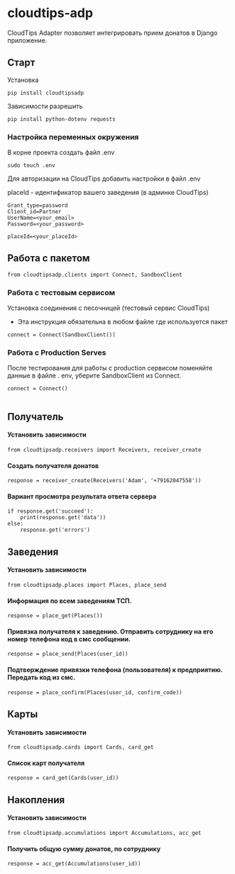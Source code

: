 # cloudtips-adp
CloudTips Adapter позволяет интегрировать прием донатов в Django приложение.

## Старт
Установка
```angular2html
pip install cloudtipsadp
```
Зависимости разрешить 
```angular2html
pip install python-dotenv requests
```
### Настройка переменных окружения
В корне проекта создать файл .env 

```angular2html
sudo touch .env
```
Для авторизации на CloudTips добавить настройки в файл .env

placeId - идентификатор вашего заведения (в админке CloudTips)

```angular2html
Grant_type=password
Client_id=Partner
UserName=<your_email>
Password=<your_password>

placeId=<your_placeId>
```

##  Работа с пакетом

```angular2html
from cloudtipsadp.clients import Connect, SandboxClient 
```
### Работа с тестовым сервисом
Установка соединения c песочницей (тестовый сервис CloudTips)
* Эта инструкция обязательна в любом файле где используется пакет
```angular2html
connect = Connect(SandboxClient())
```
### Работа с Production Serves
После тестирования для работы с production сервисом поменяйте данные в файле .
env, уберите SandboxClient из Connect.
```angular2html
connect = Connect()


```
## Получатель
#### Установить зависимости
```angular2html
from cloudtipsadp.receivers import Receivers, receiver_create
```

#### Создать получателя донатов

```angular2html
response = receiver_create(Receivers('Adam', '+79162047558'))
```

#### Вариант просмотра результата ответа сервера
```angular2html
if response.get('succeed'):
    print(response.get('data'))
else:
    response.get('errors')
```


## Заведения
#### Установить зависимости
```angular2html
from cloudtipsadp.places import Places, place_send
```
#### Информация по всем заведениям ТСП.
```angular2html
response = place_get(Places())
```
#### Привязка получателя к заведению. Отправить сотруднику на его номер телефона код в смс сообщении.
```angular2html
response = place_send(Places(user_id))
```
#### Подтверждение привязки телефона (пользователя) к предприятию. Передать код из смс.
```angular2html
response = place_confirm(Places(user_id, confirm_code))
```



## Карты
#### Установить зависимости
```angular2html
from cloudtipsadp.cards import Cards, card_get
```
#### Список карт получателя
```angular2html
response = card_get(Cards(user_id))
```

## Накопления
#### Установить зависимости
```angular2html
from cloudtipsadp.accumulations import Accumulations, acc_get
```
#### Получить общую сумму донатов, по сотруднику
```angular2html
response = acc_get(Accumulations(user_id))
```